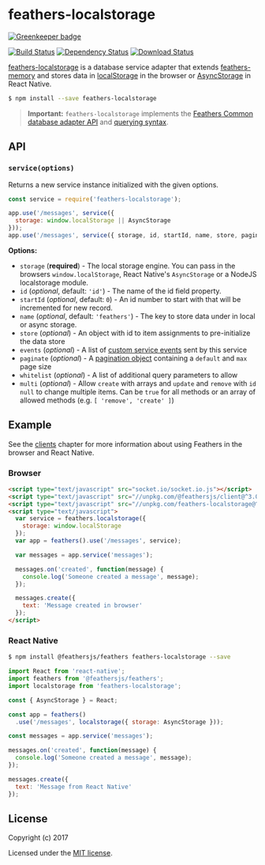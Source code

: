 # feathers-localstorage

[![Greenkeeper badge](https://badges.greenkeeper.io/feathersjs-ecosystem/feathers-localstorage.svg)](https://greenkeeper.io/)

[![Build Status](https://travis-ci.org/feathersjs-ecosystem/feathers-localstorage.png?branch=master)](https://travis-ci.org/feathersjs-ecosystem/feathers-localstorage)
[![Dependency Status](https://img.shields.io/david/feathersjs-ecosystem/feathers-localstorage.svg?style=flat-square)](https://david-dm.org/feathersjs-ecosystem/feathers-localstorage)
[![Download Status](https://img.shields.io/npm/dm/feathers-localstorage.svg?style=flat-square)](https://www.npmjs.com/package/feathers-localstorage)

[feathers-localstorage](https://github.com/feathersjs-ecosystem/feathers-localstorage/) is a database service adapter that extends [feathers-memory](./memory.md) and stores data in [localStorage](https://developer.mozilla.org/en/docs/Web/API/Window/localStorage) in the browser or [AsyncStorage](https://facebook.github.io/react-native/docs/asyncstorage.html) in React Native.

```bash
$ npm install --save feathers-localstorage
```

> __Important:__ `feathers-localstorage` implements the [Feathers Common database adapter API](https://docs.feathersjs.com/api/databases/common.html) and [querying syntax](https://docs.feathersjs.com/api/databases/querying.html).


## API

### `service(options)`

Returns a new service instance initialized with the given options.

```js
const service = require('feathers-localstorage');

app.use('/messages', service({
  storage: window.localStorage || AsyncStorage
}));
app.use('/messages', service({ storage, id, startId, name, store, paginate }));
```

__Options:__

- `storage` (**required**) - The local storage engine. You can pass in the browsers `window.localStorage`, React Native's `AsyncStorage` or a NodeJS localstorage module.
- `id` (*optional*, default: `'id'`) - The name of the id field property.
- `startId` (*optional*, default: `0`) - An id number to start with that will be incremented for new record.
- `name` (*optional*, default: `'feathers'`) - The key to store data under in local or async storage.
- `store` (*optional*) - An object with id to item assignments to pre-initialize the data store
- `events` (*optional*) - A list of [custom service events](https://docs.feathersjs.com/api/events.html#custom-events) sent by this service
- `paginate` (*optional*) - A [pagination object](https://docs.feathersjs.com/api/databases/common.html#pagination) containing a `default` and `max` page size
- `whitelist` (*optional*) - A list of additional query parameters to allow
- `multi` (*optional*) - Allow `create` with arrays and `update` and `remove` with `id` `null` to change multiple items. Can be `true` for all methods or an array of allowed methods (e.g. `[ 'remove', 'create' ]`)

## Example

See the [clients](https://docs.feathersjs.com/api/client.html) chapter for more information about using Feathers in the browser and React Native.

### Browser

```html
<script type="text/javascript" src="socket.io/socket.io.js"></script>
<script type="text/javascript" src="//unpkg.com/@feathersjs/client@^3.0.0/dist/feathers.js"></script>
<script type="text/javascript" src="//unpkg.com/feathers-localstorage@^2.0.0/dist/localstorage.js"></script>
<script type="text/javascript">
  var service = feathers.localstorage({
    storage: window.localStorage
  });
  var app = feathers().use('/messages', service);

  var messages = app.service('messages');

  messages.on('created', function(message) {
    console.log('Someone created a message', message);
  });

  messages.create({
    text: 'Message created in browser'
  });
</script>
```

### React Native

```bash
$ npm install @feathersjs/feathers feathers-localstorage --save
```

```js
import React from 'react-native';
import feathers from '@feathersjs/feathers';
import localstorage from 'feathers-localstorage';

const { AsyncStorage } = React;

const app = feathers()
  .use('/messages', localstorage({ storage: AsyncStorage }));

const messages = app.service('messages');

messages.on('created', function(message) {
  console.log('Someone created a message', message);
});

messages.create({
  text: 'Message from React Native'
});
```

## License

Copyright (c) 2017

Licensed under the [MIT license](LICENSE).
